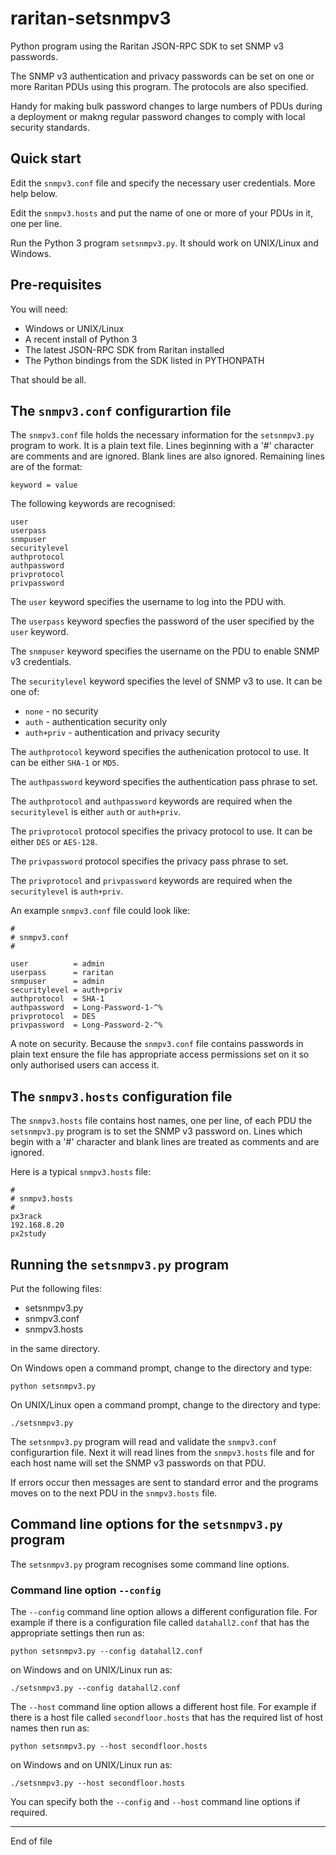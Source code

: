 # raritan-setsnmpv3

Python program using the Raritan JSON-RPC SDK to set SNMP v3 passwords.

The SNMP v3 authentication and privacy passwords can be set on one or
more Raritan PDUs using this program.  The protocols are also specified.

Handy for making bulk password changes to large numbers of PDUs during
a deployment or makng regular password changes to comply with local
security standards.

## Quick start

Edit the `snmpv3.conf` file and specify the necessary user credentials.
More help below.

Edit the `snmpv3.hosts` and put the name of one or more of your PDUs in
it, one per line.

Run the Python 3 program `setsnmpv3.py`.  It should work on UNIX/Linux
and Windows.

## Pre-requisites

You will need:

+ Windows or UNIX/Linux
+ A recent install of Python 3
+ The latest JSON-RPC SDK from Raritan installed
+ The Python bindings from the SDK listed in PYTHONPATH

That should be all.

## The `snmpv3.conf` configurartion file

The `snmpv3.conf` file holds the necessary information for the
`setsnmpv3.py` program to work.  It is a plain text file.  Lines beginning
with a '#' character are comments and are ignored.  Blank lines are
also ignored.  Remaining lines are of the format:

```
keyword = value
```

The following keywords are recognised:

```
user
userpass
snmpuser
securitylevel
authprotocol
authpassword
privprotocol
privpassword
```

The `user` keyword specifies the username to log into the PDU with.

The `userpass` keyword specfies the password of the user specified by the
`user` keyword.

The `snmpuser` keyword specifies the username on the PDU to enable SNMP
v3 credentials.

The `securitylevel` keyword specifies the level of SNMP v3 to use. It
can be one of:

+ `none` - no security
+ `auth` - authentication security only
+ `auth+priv` - authentication and privacy security

The `authprotocol` keyword specifies the authenication protocol to use.
It can be either `SHA-1` or `MD5`.

The `authpassword` keyword specifies the authentication pass phrase
to set.

The `authprotocol` and `authpassword` keywords are required when the
`securitylevel` is either `auth` or `auth+priv`.

The `privprotocol` protocol specifies the privacy protocol to use.
It can be either `DES` or `AES-128`.

The `privpassword` protocol specifies the privacy pass phrase to set.

The `privprotocol` and `privpassword` keywords are required when the
`securitylevel` is `auth+priv`.

An example `snmpv3.conf` file could look like:

```
#
# snmpv3.conf
#

user          = admin
userpass      = raritan
snmpuser      = admin
securitylevel = auth+priv
authprotocol  = SHA-1
authpassword  = Long-Password-1-^%
privprotocol  = DES
privpassword  = Long-Password-2-^%
```

A note on security.  Because the `snmpv3.conf` file contains passwords
in plain text ensure the file has appropriate access permissions set on
it so only authorised users can access it.

## The `snmpv3.hosts` configuration file

The `snmpv3.hosts` file contains host names, one per line, of each PDU the
`setsnmpv3.py` program is to set the SNMP v3 password on.  Lines which
begin with a '#' character and blank lines are treated as comments and
are ignored.

Here is a typical `snmpv3.hosts` file:

```
#
# snmpv3.hosts
#
px3rack
192.168.8.20
px2study
```

## Running the `setsnmpv3.py` program

Put the following files:

+ setsnmpv3.py
+ snmpv3.conf
+ snmpv3.hosts

in the same directory.

On Windows open a command prompt, change to the directory and type:

```
python setsnmpv3.py
```

On UNIX/Linux open a command prompt, change to the directory and type:

```
./setsnmpv3.py
```

The `setsnmpv3.py` program will read and validate the `snmpv3.conf`
configurartion file.  Next it will read lines from the `snmpv3.hosts`
file and for each host name will set the SNMP v3 passwords on that PDU.

If errors occur then messages are sent to standard error and the programs
moves on to the next PDU in the `snmpv3.hosts` file.

## Command line options for the `setsnmpv3.py` program

The `setsnmpv3.py` program recognises some command line options.

### Command line option `--config`

The `--config` command line option allows a different configuration file.
For example if there is a configuration file called `datahall2.conf`
that has the appropriate settings then run as:

```
python setsnmpv3.py --config datahall2.conf
```

on Windows and on UNIX/Linux run as:

```
./setsnmpv3.py --config datahall2.conf
```

The `--host` command line option allows a different host file.
For example if there is a host file called `secondfloor.hosts` that has
the required list of host names then run as:

```
python setsnmpv3.py --host secondfloor.hosts
```

on Windows and on UNIX/Linux run as:

```
./setsnmpv3.py --host secondfloor.hosts
```

You can specify both the `--config` and `--host` command line options
if required.

------------------------------------
End of file
